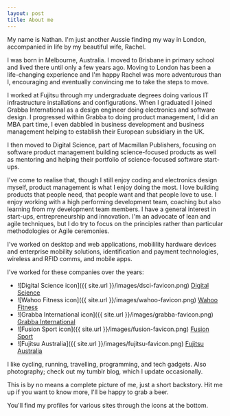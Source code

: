 ```yaml
---
layout: post
title: About me
---
```


My name is Nathan. I'm just another Aussie finding my way in London, accompanied in life by my beautiful wife, Rachel.

I was born in Melbourne, Australia. I moved to Brisbane in primary school and lived there until only a few years ago. Moving to London has been a life-changing experience and I'm happy Rachel was more adventurous than I, encouraging and eventually convincing me to take the steps to move.

I worked at Fujitsu through my undergraduate degrees doing various IT infrastructure installations and configurations. When I graduated I joined Grabba International as a design engineer doing electronics and software design. I progressed within Grabba to doing product management, I did an MBA part time, I even dabbled in business development and business management helping to establish their European subsidiary in the UK.

I then moved to Digital Science, part of Macmillan Publishers, focusing on software product management building science-focused products as well as mentoring and helping their portfolio of science-focused software start-ups.

I've come to realise that, though I still enjoy coding and electronics design myself, product management is what I enjoy doing the most. I love building products that people need, that people want and that people love to use. I enjoy working with a high performing development team, coaching but also learning from my development team members. I have a general interest in start-ups, entrepreneurship and innovation. I'm an advocate of lean and agile techniques, but I do try to focus on the principles rather than particular methodologies or Agile ceremonies.

I've worked on desktop and web applications, mobilility hardware devices and enterprise mobility solutions, identification and payment technologies, wireless and RFID comms, and mobile apps.

I've worked for these companies over the years:

* ![Digital Science icon]({{ site.url }}/images/dsci-favicon.png) [Digital Science](http://www.digital-science.com)
* ![Wahoo Fitness icon]({{ site.url }}/images/wahoo-favicon.png) [Wahoo Fitness](http://www.wahoofitness.com)
* ![Grabba International icon]({{ site.url }}/images/grabba-favicon.png) [Grabba International](http://www.grabba.com)
* ![Fusion Sport icon]({{ site.url }}/images/fusion-favicon.png) [Fusion Sport](http://www.fusionsport.com)
* ![Fujitsu Australia]({{ site.url }}/images/fujitsu-favicon.png) [Fujitsu Australia](http://www.au.fujitsu.com)

I like cycling, running, travelling, programming, and tech gadgets. Also photography; check out my tumblr blog, which I update occasionally.

This is by no means a complete picture of me, just a short backstory. Hit me up if you want to know more, I'll be happy to grab a beer.

You'll find my profiles for various sites through the icons at the bottom.
